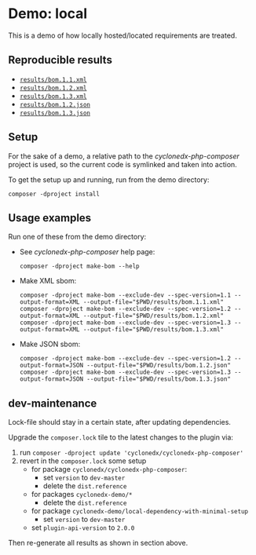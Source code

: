# Demo: local

This is a demo of how locally hosted/located requirements are treated.

## Reproducible results

* [`results/bom.1.1.xml`](results/bom.1.1.xml)
* [`results/bom.1.2.xml`](results/bom.1.2.xml)
* [`results/bom.1.3.xml`](results/bom.1.3.xml)
* [`results/bom.1.2.json`](results/bom.1.2.json)
* [`results/bom.1.3.json`](results/bom.1.3.json)


## Setup

For the sake of a demo, a relative path to the _cyclonedx-php-composer_ project is used,
so the current code is symlinked and taken into action.

To get the setup up and running, run from the demo directory:

```shell
composer -dproject install
```

## Usage examples

Run one of these from the demo directory:

* See _cyclonedx-php-composer_ help page:
  ```shell
  composer -dproject make-bom --help 
  ```
* Make XML sbom:
  ```shell
  composer -dproject make-bom --exclude-dev --spec-version=1.1 --output-format=XML --output-file="$PWD/results/bom.1.1.xml"
  composer -dproject make-bom --exclude-dev --spec-version=1.2 --output-format=XML --output-file="$PWD/results/bom.1.2.xml"
  composer -dproject make-bom --exclude-dev --spec-version=1.3 --output-format=XML --output-file="$PWD/results/bom.1.3.xml"
  ```
* Make JSON sbom:
  ```shell
  composer -dproject make-bom --exclude-dev --spec-version=1.2 --output-format=JSON --output-file="$PWD/results/bom.1.2.json"
  composer -dproject make-bom --exclude-dev --spec-version=1.3 --output-format=JSON --output-file="$PWD/results/bom.1.3.json"
  ```
## dev-maintenance

Lock-file should stay in a certain state, after updating dependencies.

Upgrade the `composer.lock` tile to the latest changes to the plugin via:
1. run `composer -dproject update 'cyclonedx/cyclonedx-php-composer'`
2. revert in the `composer.lock` some setup
   * for package `cyclonedx/cyclonedx-php-composer`:
     * set `version` to `dev-master`
     * delete the `dist.reference`
   * for packages `cyclonedx-demo/*`
     * delete the `dist.reference`
   * for package `cyclonedx-demo/local-dependency-with-minimal-setup`
     * set `version` to `dev-master`
   * set `plugin-api-version` to `2.0.0`

Then re-generate all results as shown in section above.
